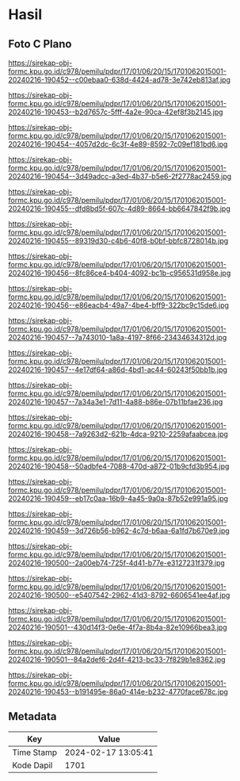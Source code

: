 # Hasil

## Foto C Plano

https://sirekap-obj-formc.kpu.go.id/c978/pemilu/pdpr/17/01/06/20/15/1701062015001-20240216-190452--c00ebaa0-638d-4424-ad78-3e742eb813af.jpg

https://sirekap-obj-formc.kpu.go.id/c978/pemilu/pdpr/17/01/06/20/15/1701062015001-20240216-190453--b2d7657c-5fff-4a2e-90ca-42ef8f3b2145.jpg

https://sirekap-obj-formc.kpu.go.id/c978/pemilu/pdpr/17/01/06/20/15/1701062015001-20240216-190454--4057d2dc-6c3f-4e89-8592-7c09ef181bd6.jpg

https://sirekap-obj-formc.kpu.go.id/c978/pemilu/pdpr/17/01/06/20/15/1701062015001-20240216-190454--3d49adcc-a3ed-4b37-b5e6-2f2778ac2459.jpg

https://sirekap-obj-formc.kpu.go.id/c978/pemilu/pdpr/17/01/06/20/15/1701062015001-20240216-190455--dfd8bd5f-607c-4d89-8664-bb6647842f9b.jpg

https://sirekap-obj-formc.kpu.go.id/c978/pemilu/pdpr/17/01/06/20/15/1701062015001-20240216-190455--89319d30-c4b6-40f8-b0bf-bbfc8728014b.jpg

https://sirekap-obj-formc.kpu.go.id/c978/pemilu/pdpr/17/01/06/20/15/1701062015001-20240216-190456--8fc86ce4-b404-4092-bc1b-c956531d958e.jpg

https://sirekap-obj-formc.kpu.go.id/c978/pemilu/pdpr/17/01/06/20/15/1701062015001-20240216-190456--e86eacb4-49a7-4be4-bff9-322bc9c15de6.jpg

https://sirekap-obj-formc.kpu.go.id/c978/pemilu/pdpr/17/01/06/20/15/1701062015001-20240216-190457--7a743010-1a8a-4197-8f66-23434634312d.jpg

https://sirekap-obj-formc.kpu.go.id/c978/pemilu/pdpr/17/01/06/20/15/1701062015001-20240216-190457--4e17df64-a86d-4bd1-ac44-60243f50bb1b.jpg

https://sirekap-obj-formc.kpu.go.id/c978/pemilu/pdpr/17/01/06/20/15/1701062015001-20240216-190457--7a34a3e1-7d11-4a88-b86e-07b11bfae236.jpg

https://sirekap-obj-formc.kpu.go.id/c978/pemilu/pdpr/17/01/06/20/15/1701062015001-20240216-190458--7a9263d2-621b-4dca-9210-2259afaabcea.jpg

https://sirekap-obj-formc.kpu.go.id/c978/pemilu/pdpr/17/01/06/20/15/1701062015001-20240216-190458--50adbfe4-7088-470d-a872-01b9cfd3b954.jpg

https://sirekap-obj-formc.kpu.go.id/c978/pemilu/pdpr/17/01/06/20/15/1701062015001-20240216-190459--eb17c0aa-16b9-4a45-9a0a-87b52e991a95.jpg

https://sirekap-obj-formc.kpu.go.id/c978/pemilu/pdpr/17/01/06/20/15/1701062015001-20240216-190459--3d726b56-b962-4c7d-b6aa-6a1fd7b670e9.jpg

https://sirekap-obj-formc.kpu.go.id/c978/pemilu/pdpr/17/01/06/20/15/1701062015001-20240216-190500--2a00eb74-725f-4d41-b77e-e3127231f379.jpg

https://sirekap-obj-formc.kpu.go.id/c978/pemilu/pdpr/17/01/06/20/15/1701062015001-20240216-190500--e5407542-2962-41d3-8792-6606541ee4af.jpg

https://sirekap-obj-formc.kpu.go.id/c978/pemilu/pdpr/17/01/06/20/15/1701062015001-20240216-190501--430d14f3-0e6e-4f7a-8b4a-82e10966bea3.jpg

https://sirekap-obj-formc.kpu.go.id/c978/pemilu/pdpr/17/01/06/20/15/1701062015001-20240216-190501--84a2def6-2d4f-4213-bc33-7f829b1e8362.jpg

https://sirekap-obj-formc.kpu.go.id/c978/pemilu/pdpr/17/01/06/20/15/1701062015001-20240216-190453--b191495e-86a0-414e-b232-4770face678c.jpg


## Metadata

| Key        | Value               |
| ---------- | ------------------- |
| Time Stamp | 2024-02-17 13:05:41 |
| Kode Dapil | 1701                |



